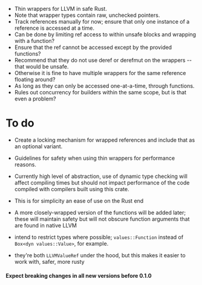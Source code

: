 - Thin wrappers for LLVM in safe Rust.
- Note that wrapper types contain raw, unchecked pointers.
- Track references manually for now; ensure that only one instance of a reference is accessed at a time.
- Can be done by limiting ref access to within unsafe blocks and wrapping with a function?
- Ensure that the ref cannot be accessed except by the provided functions?
- Recommend that they do not use deref or derefmut on the wrappers -- that would be unsafe.
- Otherwise it is fine to have multiple wrappers for the same reference floating around?
- As long as they can only be accessed one-at-a-time, through functions.
- Rules out concurrency for builders within the same scope, but is that even a problem?

# To do

- Create a locking mechanism for wrapped references and include that as an optional variant.
- Guidelines for safety when using thin wrappers for performance reasons.



- Currently high level of abstraction, use of dynamic type checking will affect compiling times
but should not impact performance of the code compiled with compilers built using this crate.
- This is for simplicity an ease of use on the Rust end
- A more closely-wrapped version of the functions will be added later; these will maintain safety but will not
obscure function arguments that are found in native LLVM

- intend to restrict types where possible; `values::Function` instead of `Box<dyn values::Value>`, for example.
- they're both `LLVMValueRef` under the hood, but this makes it easier to work with, safer, more rusty


#### Expect breaking changes in all new versions before 0.1.0




